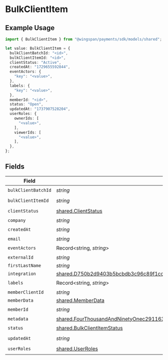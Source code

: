 # BulkClientItem

## Example Usage

```typescript
import { BulkClientItem } from "@wingspan/payments/sdk/models/shared";

let value: BulkClientItem = {
  bulkClientBatchId: "<id>",
  bulkClientItemId: "<id>",
  clientStatus: "Active",
  createdAt: "1729655592844",
  eventActors: {
    "key": "<value>",
  },
  labels: {
    "key": "<value>",
  },
  memberId: "<id>",
  status: "Open",
  updatedAt: "1737907528204",
  userRoles: {
    ownerIds: [
      "<value>",
    ],
    viewerIds: [
      "<value>",
    ],
  },
};
```

## Fields

| Field                                                                                                                                                                                                             | Type                                                                                                                                                                                                              | Required                                                                                                                                                                                                          | Description                                                                                                                                                                                                       |
| ----------------------------------------------------------------------------------------------------------------------------------------------------------------------------------------------------------------- | ----------------------------------------------------------------------------------------------------------------------------------------------------------------------------------------------------------------- | ----------------------------------------------------------------------------------------------------------------------------------------------------------------------------------------------------------------- | ----------------------------------------------------------------------------------------------------------------------------------------------------------------------------------------------------------------- |
| `bulkClientBatchId`                                                                                                                                                                                               | *string*                                                                                                                                                                                                          | :heavy_check_mark:                                                                                                                                                                                                | N/A                                                                                                                                                                                                               |
| `bulkClientItemId`                                                                                                                                                                                                | *string*                                                                                                                                                                                                          | :heavy_check_mark:                                                                                                                                                                                                | N/A                                                                                                                                                                                                               |
| `clientStatus`                                                                                                                                                                                                    | [shared.ClientStatus](../../../sdk/models/shared/clientstatus.md)                                                                                                                                                 | :heavy_check_mark:                                                                                                                                                                                                | N/A                                                                                                                                                                                                               |
| `company`                                                                                                                                                                                                         | *string*                                                                                                                                                                                                          | :heavy_minus_sign:                                                                                                                                                                                                | N/A                                                                                                                                                                                                               |
| `createdAt`                                                                                                                                                                                                       | *string*                                                                                                                                                                                                          | :heavy_check_mark:                                                                                                                                                                                                | N/A                                                                                                                                                                                                               |
| `email`                                                                                                                                                                                                           | *string*                                                                                                                                                                                                          | :heavy_minus_sign:                                                                                                                                                                                                | N/A                                                                                                                                                                                                               |
| `eventActors`                                                                                                                                                                                                     | Record<string, *string*>                                                                                                                                                                                          | :heavy_check_mark:                                                                                                                                                                                                | N/A                                                                                                                                                                                                               |
| `externalId`                                                                                                                                                                                                      | *string*                                                                                                                                                                                                          | :heavy_minus_sign:                                                                                                                                                                                                | N/A                                                                                                                                                                                                               |
| `firstLastName`                                                                                                                                                                                                   | *string*                                                                                                                                                                                                          | :heavy_minus_sign:                                                                                                                                                                                                | N/A                                                                                                                                                                                                               |
| `integration`                                                                                                                                                                                                     | [shared.D750b2d9403b5bcbdb3c96c89f1cc713df563d587f16e5f39f5ab546c08a20a0](../../../sdk/models/shared/d750b2d9403b5bcbdb3c96c89f1cc713df563d587f16e5f39f5ab546c08a20a0.md)                                         | :heavy_minus_sign:                                                                                                                                                                                                | N/A                                                                                                                                                                                                               |
| `labels`                                                                                                                                                                                                          | Record<string, *string*>                                                                                                                                                                                          | :heavy_check_mark:                                                                                                                                                                                                | N/A                                                                                                                                                                                                               |
| `memberClientId`                                                                                                                                                                                                  | *string*                                                                                                                                                                                                          | :heavy_minus_sign:                                                                                                                                                                                                | N/A                                                                                                                                                                                                               |
| `memberData`                                                                                                                                                                                                      | [shared.MemberData](../../../sdk/models/shared/memberdata.md)                                                                                                                                                     | :heavy_minus_sign:                                                                                                                                                                                                | N/A                                                                                                                                                                                                               |
| `memberId`                                                                                                                                                                                                        | *string*                                                                                                                                                                                                          | :heavy_check_mark:                                                                                                                                                                                                | N/A                                                                                                                                                                                                               |
| `metadata`                                                                                                                                                                                                        | [shared.FourThousandAndNinetyOnec2911630f24a45153ca60a204edf3efba15902cef686d412c191e0c18cac](../../../sdk/models/shared/fourthousandandninetyonec2911630f24a45153ca60a204edf3efba15902cef686d412c191e0c18cac.md) | :heavy_minus_sign:                                                                                                                                                                                                | N/A                                                                                                                                                                                                               |
| `status`                                                                                                                                                                                                          | [shared.BulkClientItemStatus](../../../sdk/models/shared/bulkclientitemstatus.md)                                                                                                                                 | :heavy_check_mark:                                                                                                                                                                                                | N/A                                                                                                                                                                                                               |
| `updatedAt`                                                                                                                                                                                                       | *string*                                                                                                                                                                                                          | :heavy_check_mark:                                                                                                                                                                                                | N/A                                                                                                                                                                                                               |
| `userRoles`                                                                                                                                                                                                       | [shared.UserRoles](../../../sdk/models/shared/userroles.md)                                                                                                                                                       | :heavy_check_mark:                                                                                                                                                                                                | N/A                                                                                                                                                                                                               |
